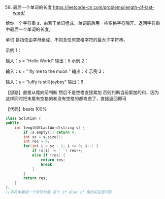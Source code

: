 58. 最后一个单词的长度 https://leetcode-cn.com/problems/length-of-last-word/

给你一个字符串 s，由若干单词组成，单词前后用一些空格字符隔开。返回字符串中最后一个单词的长度。

单词 是指仅由字母组成、不包含任何空格字符的最大子字符串。
 

示例 1：

输入：s = "Hello World"
输出：5
示例 2：

输入：s = "   fly me   to   the moon  "
输出：4
示例 3：

输入：s = "luffy is still joyboy"
输出：6


【思路】直接从尾向前判断 然后不是空格直接累加 否则判断当前累加的和，因为这样同时把末尾有空格的和没有空格的都考虑了，直接返回即可

【代码】beats 100%


```c++
class Solution {
public:
    int lengthOfLastWord(string s) {
        if (s.empty()) return 0;
        int sz = s.size();
        int res = 0;
        for(int i = sz - 1; i >= 0; i--) {
            if (s[i] != ' ') res++;
            else if (res) {
                return res;
                break;
            }
        }
        return res;
    }
};
//字符串最后一个字符长度 这个 if else if 用的实在是巧妙
```
